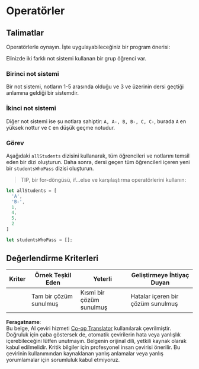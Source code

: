 <!--
CO_OP_TRANSLATOR_METADATA:
{
  "original_hash": "bf62b82567e6f9bdf4abda9ae0ccb64a",
  "translation_date": "2025-08-25T21:38:53+00:00",
  "source_file": "2-js-basics/3-making-decisions/assignment.md",
  "language_code": "tr"
}
-->
# Operatörler

## Talimatlar

Operatörlerle oynayın. İşte uygulayabileceğiniz bir program önerisi:

Elinizde iki farklı not sistemi kullanan bir grup öğrenci var.

### Birinci not sistemi

Bir not sistemi, notların 1-5 arasında olduğu ve 3 ve üzerinin dersi geçtiği anlamına geldiği bir sistemdir.

### İkinci not sistemi

Diğer not sistemi ise şu notlara sahiptir: `A, A-, B, B-, C, C-`, burada `A` en yüksek nottur ve `C` en düşük geçme notudur.

### Görev

Aşağıdaki `allStudents` dizisini kullanarak, tüm öğrencileri ve notlarını temsil eden bir dizi oluşturun. Daha sonra, dersi geçen tüm öğrencileri içeren yeni bir `studentsWhoPass` dizisi oluşturun.

> TIP, bir for-döngüsü, if...else ve karşılaştırma operatörlerini kullanın:

```javascript
let allStudents = [
  'A',
  'B-',
  1,
  4,
  5,
  2
]

let studentsWhoPass = [];
```

## Değerlendirme Kriterleri

| Kriter   | Örnek Teşkil Eden              | Yeterli                       | Geliştirmeye İhtiyaç Duyan      |
| -------- | ------------------------------ | ----------------------------- | ------------------------------- |
|          | Tam bir çözüm sunulmuş         | Kısmi bir çözüm sunulmuş      | Hatalar içeren bir çözüm sunulmuş |

**Feragatname**:  
Bu belge, AI çeviri hizmeti [Co-op Translator](https://github.com/Azure/co-op-translator) kullanılarak çevrilmiştir. Doğruluk için çaba göstersek de, otomatik çevirilerin hata veya yanlışlık içerebileceğini lütfen unutmayın. Belgenin orijinal dili, yetkili kaynak olarak kabul edilmelidir. Kritik bilgiler için profesyonel insan çevirisi önerilir. Bu çevirinin kullanımından kaynaklanan yanlış anlamalar veya yanlış yorumlamalar için sorumluluk kabul etmiyoruz.